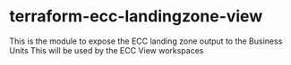 # terraform-ecc-landingzone-view

This is the module to expose the ECC landing zone output to the Business Units
This will be used by the ECC View workspaces
#
